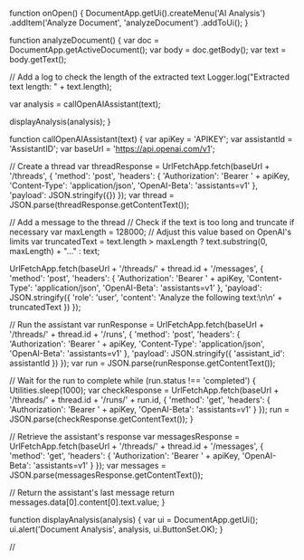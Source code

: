 function onOpen() {
  DocumentApp.getUi().createMenu('AI Analysis')
      .addItem('Analyze Document', 'analyzeDocument')
      .addToUi();
}


function analyzeDocument() {
  var doc = DocumentApp.getActiveDocument();
  var body = doc.getBody();
  var text = body.getText();


  // Add a log to check the length of the extracted text
  Logger.log("Extracted text length: " + text.length);


  var analysis = callOpenAIAssistant(text);


  displayAnalysis(analysis);
}


function callOpenAIAssistant(text) {
  var apiKey = 'APIKEY';
  var assistantId = 'AssistantID';
  var baseUrl = 'https://api.openai.com/v1';


  // Create a thread
  var threadResponse = UrlFetchApp.fetch(baseUrl + '/threads', {
    'method': 'post',
    'headers': {
      'Authorization': 'Bearer ' + apiKey,
      'Content-Type': 'application/json',
      'OpenAI-Beta': 'assistants=v1'
    },
    'payload': JSON.stringify({})
  });
  var thread = JSON.parse(threadResponse.getContentText());


  // Add a message to the thread
  // Check if the text is too long and truncate if necessary
  var maxLength = 128000; // Adjust this value based on OpenAI's limits
  var truncatedText = text.length > maxLength ? text.substring(0, maxLength) + "..." : text;


  UrlFetchApp.fetch(baseUrl + '/threads/' + thread.id + '/messages', {
    'method': 'post',
    'headers': {
      'Authorization': 'Bearer ' + apiKey,
      'Content-Type': 'application/json',
      'OpenAI-Beta': 'assistants=v1'
    },
    'payload': JSON.stringify({
      'role': 'user',
      'content': 'Analyze the following text:\n\n' + truncatedText
    })
  });


  // Run the assistant
  var runResponse = UrlFetchApp.fetch(baseUrl + '/threads/' + thread.id + '/runs', {
    'method': 'post',
    'headers': {
      'Authorization': 'Bearer ' + apiKey,
      'Content-Type': 'application/json',
      'OpenAI-Beta': 'assistants=v1'
    },
    'payload': JSON.stringify({
      'assistant_id': assistantId
    })
  });
  var run = JSON.parse(runResponse.getContentText());


  // Wait for the run to complete
  while (run.status !== 'completed') {
    Utilities.sleep(1000);
    var checkResponse = UrlFetchApp.fetch(baseUrl + '/threads/' + thread.id + '/runs/' + run.id, {
      'method': 'get',
      'headers': {
        'Authorization': 'Bearer ' + apiKey,
        'OpenAI-Beta': 'assistants=v1'
      }
    });
    run = JSON.parse(checkResponse.getContentText());
  }


  // Retrieve the assistant's response
  var messagesResponse = UrlFetchApp.fetch(baseUrl + '/threads/' + thread.id + '/messages', {
    'method': 'get',
    'headers': {
      'Authorization': 'Bearer ' + apiKey,
      'OpenAI-Beta': 'assistants=v1'
    }
  });
  var messages = JSON.parse(messagesResponse.getContentText());


  // Return the assistant's last message
  return messages.data[0].content[0].text.value;
}


function displayAnalysis(analysis) {
  var ui = DocumentApp.getUi();
  ui.alert('Document Analysis', analysis, ui.ButtonSet.OK);
}


//
